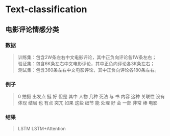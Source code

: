 # Text-classification
电影评论情感分类
---
### 数据
>训练集：包含2W条左右中文电影评论，其中正负向评论各1W条左右；  
>验证集：包含6K条左右中文电影评论，其中正负向评论各3K条左右；  
>测试集：包含360条左右中文电影评论，其中正负向评论各180条左右。  
### 例子  
>0	拍摄 出发点 挺 好 但是 其中 人物 几种 死法 与 书 内容 这种 关联性 没有 体现 结局 也 有点 突兀 如果 这些 细节 能 处理 好 会 一部 非常 棒 电影
### 结果
>LSTM
>LSTM+Attention
